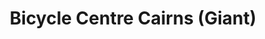 ---
title: "Bicycle Centre Cairns (Giant)"
url: /cairns/bicycle-centre-cairns-giant/
shop: Fahrrad
---